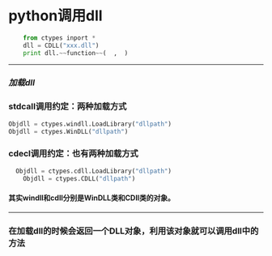 # python调用dll
```python
    from ctypes inport *
    dll = CDLL("xxx.dll")
    print dll.~~function~~(  ,  )
``` 
---
### *加载dll*
###   stdcall调用约定：两种加载方式 
```python
Objdll = ctypes.windll.LoadLibrary("dllpath")
Objdll = ctypes.WinDLL("dllpath")
   ```
###    cdecl调用约定：也有两种加载方式 
```python
  Objdll = ctypes.cdll.LoadLibrary("dllpath")
    Objdll = ctypes.CDLL("dllpath")
```
####    其实windll和cdll分别是WinDLL类和CDll类的对象。
---
### 在加载dll的时候会返回一个DLL对象，利用该对象就可以调用dll中的方法
